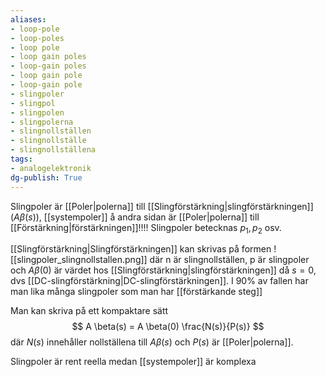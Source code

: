 ```yaml
---
aliases: 
- loop-pole
- loop-poles
- loop pole
- loop gain poles
- loop-gain poles
- loop gain pole
- loop-gain pole
- slingpoler
- slingpol
- slingpolen
- slingpolerna
- slingnollställen
- slingnollställe
- slingnollställena
tags: 
- analogelektronik
dg-publish: True
---
```

Slingpoler är [[Poler|polerna]] till [[Slingförstärkning|slingförstärkningen]] ($A \beta(s)$), [[systempoler]] å andra sidan är [[Poler|polerna]] till [[Förstärkning|förstärkningen]]!!!! Slingpoler betecknas $p_{1}, p_{2}$ osv.

[[Slingförstärkning|Slingförstärkningen]] kan skrivas på formen
![[slingpoler_slingnollstallen.png]]
där n är slingnollställen, p är slingpoler och $A \beta(0)$ är värdet hos [[Slingförstärkning|slingförstärkningen]] då $s=0$, dvs [[DC-slingförstärkning|DC-slingförstärkningen]]. I 90% av fallen har man lika många slingpoler som man har [[förstärkande steg]]

Man kan skriva på ett kompaktare sätt
$$
A \beta(s) = A \beta(0) \frac{N(s)}{P(s)}
$$
där $N(s)$ innehåller nollställena till $A \beta(s)$ och $P(s)$ är [[Poler|polerna]].


Slingpoler är rent reella medan [[systempoler]] är komplexa